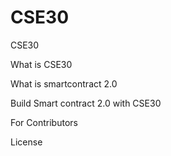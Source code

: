 # CSE30
CSE30

What is CSE30


What is smartcontract 2.0


Build Smart contract 2.0 with CSE30


For Contributors

License
